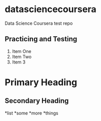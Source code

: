 datasciencecoursera
===================

Data Science Coursera test repo

## Practicing and Testing 

1. Item One
2. Item Two
3. Item 3

# Primary Heading
## Secondary Heading

*list 
*some
*more
*things
